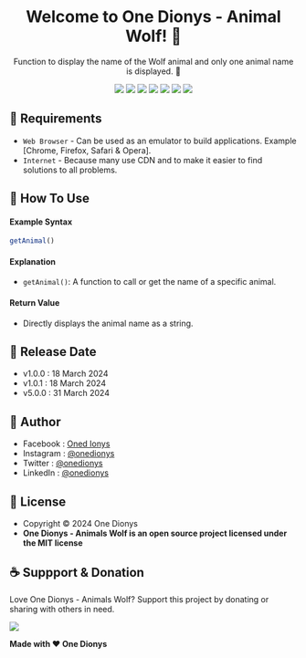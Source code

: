 <h1 align="center">Welcome to One Dionys - Animal Wolf! 👋 </h1>

<p align="center">Function to display the name of the Wolf animal and only one animal name is displayed. 💖 </p>

<p align="center">
<img src="https://img.shields.io/github/contributors/onedionys/onedionys-animal-wolf?style=flat-square">
<img src="https://img.shields.io/github/issues/onedionys/onedionys-animal-wolf?style=flat-square">
<img src="https://img.shields.io/github/stars/onedionys/onedionys-animal-wolf?style=flat-square"> 
<img src="https://img.shields.io/github/forks/onedionys/onedionys-animal-wolf?style=flat-square">
<img src="https://img.shields.io/github/last-commit/onedionys/onedionys-animal-wolf.svg?style=flat-square">
<img src="https://img.shields.io/github/languages/code-size/onedionys/onedionys-animal-wolf?style=flat-square">
<img src="https://img.shields.io/github/license/onedionys/onedionys-animal-wolf?style=flat-square">
</p>

## 💾 Requirements

* `Web Browser` - Can be used as an emulator to build applications. Example [Chrome, Firefox, Safari & Opera].
* `Internet` - Because many use CDN and to make it easier to find solutions to all problems.

## 🎯 How To Use

#### Example Syntax

```javascript
getAnimal()
```

#### Explanation

* `getAnimal()`: A function to call or get the name of a specific animal.

#### Return Value

* Directly displays the animal name as a string.

## 📆 Release Date

* v1.0.0 : 18 March 2024
* v1.0.1 : 18 March 2024
* v5.0.0 : 31 March 2024

## 🧑 Author

* Facebook : <a href="https://www.facebook.com/theonedionys"> Oned Ionys</a>
* Instagram : <a href="https://www.instagram.com/onedionys/"> @onedionys</a>
* Twitter : <a href="https://twitter.com/onedionys"> @onedionys</a>
* LinkedIn :  <a href="https://www.linkedin.com/in/onedionys/"> @onedionys</a>

## 📝 License

* Copyright © 2024 One Dionys
* **One Dionys - Animals Wolf is an open source project licensed under the MIT license**

## ☕️ Suppport & Donation

Love One Dionys - Animals Wolf? Support this project by donating or sharing with others in need.

<a href="https://www.buymeacoffee.com/onedionys"><img src="https://img.shields.io/badge/Buy_Me_A_Coffee-FFDD00?style=for-the-badge&logo=buy-me-a-coffee&logoColor=black"/> </a>

**Made with ❤️ One Dionys**
